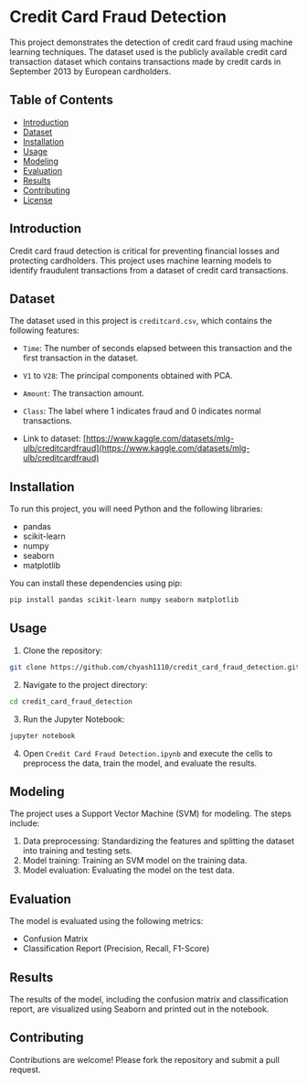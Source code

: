 # Credit Card Fraud Detection

This project demonstrates the detection of credit card fraud using machine learning techniques. The dataset used is the publicly available credit card transaction dataset which contains transactions made by credit cards in September 2013 by European cardholders. 

## Table of Contents

- [Introduction](#introduction)
- [Dataset](#dataset)
- [Installation](#installation)
- [Usage](#usage)
- [Modeling](#modeling)
- [Evaluation](#evaluation)
- [Results](#results)
- [Contributing](#contributing)
- [License](#license)

## Introduction

Credit card fraud detection is critical for preventing financial losses and protecting cardholders. This project uses machine learning models to identify fraudulent transactions from a dataset of credit card transactions.

## Dataset

The dataset used in this project is `creditcard.csv`, which contains the following features:
- `Time`: The number of seconds elapsed between this transaction and the first transaction in the dataset.
- `V1` to `V28`: The principal components obtained with PCA.
- `Amount`: The transaction amount.
- `Class`: The label where 1 indicates fraud and 0 indicates normal transactions.

- Link to dataset: [https://www.kaggle.com/datasets/mlg-ulb/creditcardfraud](https://www.kaggle.com/datasets/mlg-ulb/creditcardfraud)

## Installation

To run this project, you will need Python and the following libraries:

- pandas
- scikit-learn
- numpy
- seaborn
- matplotlib

You can install these dependencies using pip:

```bash
pip install pandas scikit-learn numpy seaborn matplotlib
```

## Usage

1. Clone the repository:

```bash
git clone https://github.com/chyash1110/credit_card_fraud_detection.git
```

2. Navigate to the project directory:

```bash
cd credit_card_fraud_detection
```

3. Run the Jupyter Notebook:

```bash
jupyter notebook
```

4. Open `Credit Card Fraud Detection.ipynb` and execute the cells to preprocess the data, train the model, and evaluate the results.

## Modeling

The project uses a Support Vector Machine (SVM) for modeling. The steps include:

1. Data preprocessing: Standardizing the features and splitting the dataset into training and testing sets.
2. Model training: Training an SVM model on the training data.
3. Model evaluation: Evaluating the model on the test data.

## Evaluation

The model is evaluated using the following metrics:

- Confusion Matrix
- Classification Report (Precision, Recall, F1-Score)

## Results

The results of the model, including the confusion matrix and classification report, are visualized using Seaborn and printed out in the notebook.

## Contributing

Contributions are welcome! Please fork the repository and submit a pull request.

